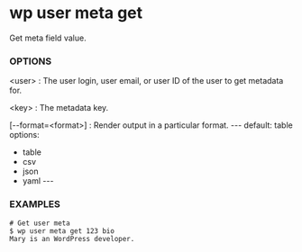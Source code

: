 # wp user meta get

Get meta field value.

### OPTIONS

&lt;user&gt;
: The user login, user email, or user ID of the user to get metadata for.

&lt;key&gt;
: The metadata key.

[\--format=&lt;format&gt;]
: Render output in a particular format.
\---
default: table
options:
  - table
  - csv
  - json
  - yaml
\---

### EXAMPLES

    # Get user meta
    $ wp user meta get 123 bio
    Mary is an WordPress developer.


